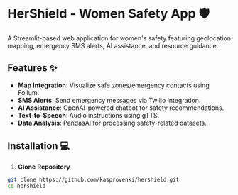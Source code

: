 # HerShield - Women Safety App 🛡️

A Streamlit-based web application for women's safety featuring geolocation mapping, emergency SMS alerts, AI assistance, and resource guidance.

## Features ✨
- **Map Integration**: Visualize safe zones/emergency contacts using Folium.
- **SMS Alerts**: Send emergency messages via Twilio integration.
- **AI Assistance**: OpenAI-powered chatbot for safety recommendations.
- **Text-to-Speech**: Audio instructions using gTTS.
- **Data Analysis**: PandasAI for processing safety-related datasets.

## Installation 💻

1. **Clone Repository**
```bash
git clone https://github.com/kasprovenki/hershield.git
cd hershield